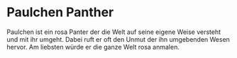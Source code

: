 # Paulchen Panther
Paulchen ist ein rosa Panter der die Welt auf seine eigene Weise versteht und mit ihr umgeht. Dabei ruft er oft den Unmut der ihn umgebenden Wesen hervor. Am liebsten würde er die ganze Welt rosa anmalen.
